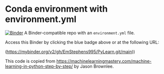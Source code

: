 # Conda environment with environment.yml

[![Binder](http://mybinder.org/badge_logo.svg)](https://mybinder.org/v2/gh/EmStephens995/PyLearn.git/main)
A Binder-compatible repo with an `environment.yml` file.

Access this Binder by clicking the blue badge above or at the following URL:

(https://mybinder.org/v2/gh/EmStephens995/PyLearn.git/main))

This code is copied from https://machinelearningmastery.com/machine-learning-in-python-step-by-step/ by Jason Brownlee.

